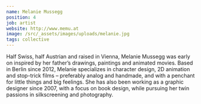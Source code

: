 ```yaml
---
name: Melanie Mussegg
position: 4
job: artist
website: http://www.memu.at
image: /src/_assets/images/uploads/melanie.jpg
tags: collective
---
```

Half Swiss, half Austrian and raised in Vienna, Melanie Mussegg was early on inspired by her father’s drawings, paintings and animated movies. Based in Berlin since 2012, Melanie specializes in character design, 2D animation and stop-trick films – preferably analog and handmade, and with a penchant for little things and big feelings. She has also been working as a graphic designer since 2007, with a focus on book design, while pursuing her twin passions in silkscreening and photography.
